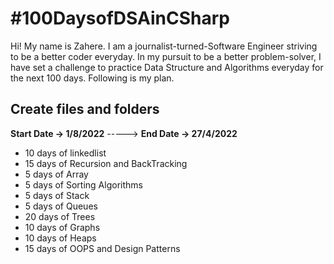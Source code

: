 # #100DaysofDSAinCSharp

Hi! My name is Zahere. I am a journalist-turned-Software Engineer striving to be a better coder everyday. In my pursuit to be a better problem-solver, I have set a challenge to practice Data Structure and Algorithms everyday for the next 100 days. Following is my plan. 

## Create files and folders
**Start Date -> 1/8/2022** -----> **End Date -> 27/4/2022**
- 10 days of linkedlist 
- 15 days of Recursion and BackTracking
- 5 days of Array
- 5 days of Sorting Algorithms
- 5 days of Stack
- 5 days of Queues
- 20 days of Trees
- 10 days of Graphs
- 10 days of Heaps
- 15 days of OOPS and Design Patterns
